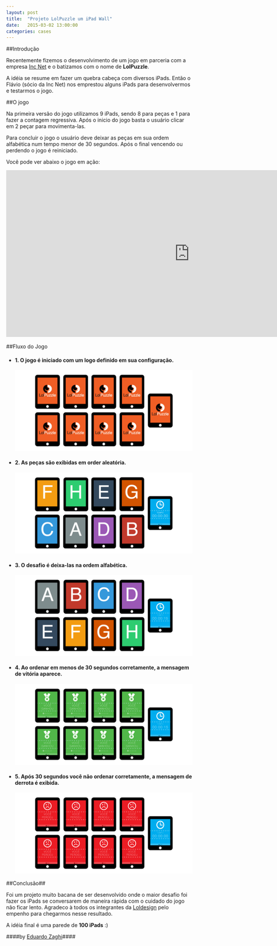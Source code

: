 ```yaml
---
layout: post
title:  "Projeto LolPuzzle um iPad Wall"
date:   2015-03-02 13:00:00
categories: cases
---
```


##Introdução

Recentemente fizemos o desenvolvimento de um jogo em parceria com a empresa [Inc Net](http://www.incnet.com.br) e o batizamos com o nome de **LolPuzzle**. 

A idéia se resume em fazer um quebra cabeça com diversos iPads. Então o Flávio (sócio da Inc Net) nos emprestou alguns iPads para desenvolvermos e testarmos o jogo. 

##O jogo

Na primeira versão do jogo utilizamos 9 iPads, sendo 8 para peças e 1 para fazer a contagem regressiva. Após o inicio do jogo basta o usuário clicar em 2 peçar para movimenta-las. 

Para concluir o jogo o usuário deve deixar as peças em sua ordem alfabética num tempo menor de 30 segundos. Após o final vencendo ou perdendo o jogo é reiniciado.

Você pode ver abaixo o jogo em ação:

<iframe width="990" height="450" src="https://www.youtube.com/embed/AYOw-gt6hA8" frameborder="0" allowfullscreen></iframe>

##Fluxo do Jogo

<section class='gallery'>
  <ul>
    <li class='gallery-thumb'>
      <h4>1. O jogo é iniciado com um logo definido em sua configuração. </h4>
      <a href="/assets/cases/lol_puzzle/01.jpg" rel="case" title="O jogo é iniciado com um logo definido em sua configuração."> <img src="/assets/cases/lol_puzzle/01.jpg" alt=""></a>
    </li>
    <li class='gallery-thumb'>
      <h4>2. As peças são exibidas em order aleatória. </h4>
      <a href="/assets/cases/lol_puzzle/05.jpg" rel="case" title="As peças são exibidas em order aleatória."> <img src="/assets/cases/lol_puzzle/05.jpg" alt=""></a>
    </li>
    <li class='gallery-thumb'>
      <h4>3. O desafio é deixa-las na ordem alfabética. </h4>
      <a href="/assets/cases/lol_puzzle/04.jpg" rel="case" title="O desafio é deixa-las na ordem alfabética."> <img src="/assets/cases/lol_puzzle/04.jpg" alt=""></a>
    </li>
    <li class='gallery-thumb'>
      <h4>4. Ao ordenar em menos de 30 segundos corretamente, a mensagem de vitória aparece.</h4>
      <a href="/assets/cases/lol_puzzle/02.jpg" rel="case" title="Ao ordenar em menos de 30 segundos corretamente, a mensagem de vitória aparece."> <img src="/assets/cases/lol_puzzle/02.jpg" alt=""></a>
    </li>
    <li class='gallery-thumb'>
      <h4>5. Após 30 segundos você não ordenar corretamente, a mensagem de derrota é exibida. </h4>
      <a href="/assets/cases/lol_puzzle/03.jpg" rel="case" title="Após 30 segundos você não ordenar corretamente, a mensagem de derrota é exibida."> <img src="/assets/cases/lol_puzzle/03.jpg" alt=""></a>
    </li>
  </ul>
</section>

##Conclusão##

Foi um projeto muito bacana de ser desenvolvido onde o maior desafio foi fazer os iPads se conversarem de maneira rápida com o cuidado do jogo não ficar lento. Agradeco à todos os integrantes da [Loldesign](http://www.loldesign.com.br) pelo empenho para chegarmos nesse resultado. 

A idéia final é uma parede de **100 iPads** :)

####by [Eduardo Zaghi](http://twitter.com/eduzera)####